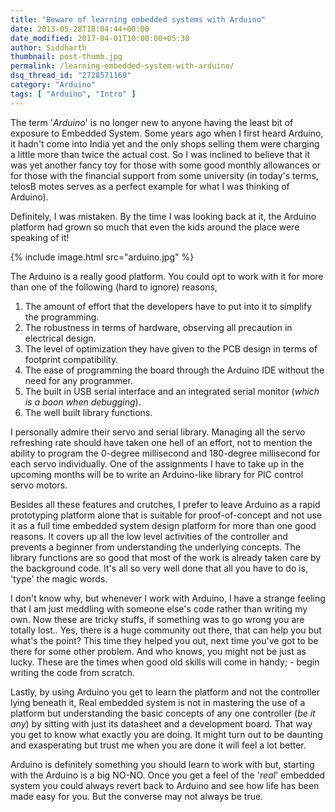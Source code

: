 ```yaml
---
title: "Beware of learning embedded systems with Arduino"
date: 2013-05-28T18:04:44+00:00
date_modified: 2017-04-01T10:00:00+05:30
author: Siddharth
thumbnail: post-thumb.jpg
permalink: /learning-embedded-system-with-arduino/
dsq_thread_id: "2728571169"
category: "Arduino"
tags: [ "Arduino", "Intro" ]
---
```


The term '_Arduino_' is no longer new to anyone having the least bit of exposure to Embedded System. Some years ago when I first heard Arduino, it hadn't come into India yet and the only shops selling them were charging a little more than twice the actual cost. So I was inclined to believe that it was yet another fancy toy for those with some good monthly allowances or for those with the financial support from some university (in today's terms, telosB motes serves as a perfect example for what I was thinking of Arduino).

Definitely, I was mistaken. By the time I was looking back at it, the Arduino platform had grown so much that even the kids around the place were speaking of it!

{% include image.html src="arduino.jpg" %}

The Arduino is a really good platform. You could opt to work with it for more than one of the following (hard to ignore) reasons,

  1. The amount of effort that the developers have to put into it to simplify the programming.
  2. The robustness in terms of hardware, observing all precaution in electrical design.
  3. The level of optimization they have given to the PCB design in terms of footprint compatibility.
  4. The ease of programming the board through the Arduino IDE without the need for any programmer.
  5. The built in USB serial interface and an integrated serial monitor (_which is a boon when debugging_).
  6. The well built library functions.

I personally admire their servo and serial library. Managing all the servo refreshing rate should have taken one hell of an effort, not to mention the ability to program the 0-degree millisecond and 180-degree millisecond for each servo individually. One of the assignments I have to take up in the upcoming months will be to write an Arduino-like library for PIC control servo motors.

Besides all these features and crutches, I prefer to leave Arduino as a rapid prototyping platform alone that is suitable for proof-of-concept and not use it as a full time embedded system design platform for more than one good reasons. It covers up all the low level activities of the controller and prevents a beginner from understanding the underlying concepts. The library functions are so good that most of the work is already taken care by the background code. It's all so very well done that all you have to do is, 'type' the magic words.

I don't know why, but whenever I work with Arduino, I have a strange feeling that I am just meddling with someone else's code rather than writing my own. Now these are tricky stuffs, if something was to go wrong you are totally lost.. Yes, there is a huge community out there, that can help you but what's the point? This time they helped you out, next time you've got to be there for some other problem. And who knows, you might not be just as lucky. These are the times when good old skills will come in handy; - begin writing the code from scratch.

Lastly, by using Arduino you get to learn the platform and not the controller lying beneath it, Real embedded system is not in mastering the use of a platform but understanding the basic concepts of any one controller (_be it any_) by sitting with just its datasheet and a development board. That way you get to know what exactly you are doing. It might turn out to be daunting and exasperating but trust me when you are done it will feel a lot better.

Arduino is definitely something you should learn to work with but, starting with the Arduino is a big NO-NO. Once you get a feel of the '_real_' embedded system you could always revert back to Arduino and see how life has been made easy for you. But the converse may not always be true.
